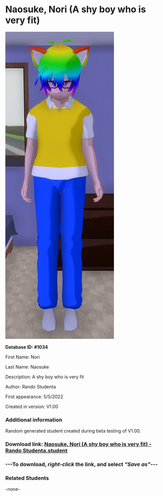 # Naosuke, Nori (A shy boy who is very fit)

<img src="../../Files/Images/Naosuke, Nori (A shy boy who is very fit).png" title="Naosuke, Nori (A shy boy who is very fit) - Rando Studenta">

**Database ID: #1034**

First Name: Nori

Last Name: Naosuke

Description: A shy boy who is very fit

Author: Rando Studenta

First appearance: 5/5/2022

Created in version: V1.00

### Additional information

Random generated student created during beta testing of V1.00.

### Download link: <a href="https://raw.githubusercontent.com/Arbiter1223/Daigaku-Gurashi-Custom-Students/master/Files/Student%20Files/Naosuke%2C%20Nori%20(A%20shy%20boy%20who%20is%20very%20fit)%20-%20Rando%20Studenta.student">Naosuke, Nori (A shy boy who is very fit) - Rando Studenta.student</a>

### ---**To download, _right-click_ the link, and select _"Save as"_**---

### Related Students

-none-
